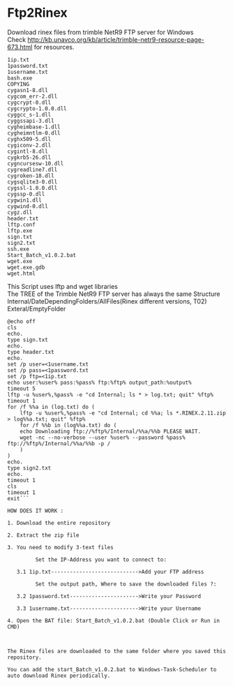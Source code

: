 # Ftp2Rinex
Download rinex files from trimble NetR9 FTP server for Windows<br/>
Check http://kb.unavco.org/kb/article/trimble-netr9-resource-page-673.html for resources.

    1ip.txt
    1password.txt
    1username.txt
    bash.exe
    COPYING
    cygasn1-8.dll
    cygcom_err-2.dll
    cygcrypt-0.dll
    cygcrypto-1.0.0.dll
    cyggcc_s-1.dll
    cyggssapi-3.dll
    cygheimbase-1.dll
    cygheimntlm-0.dll
    cyghx509-5.dll
    cygiconv-2.dll
    cygintl-8.dll
    cygkrb5-26.dll
    cygncursesw-10.dll
    cygreadline7.dll
    cygroken-18.dll
    cygsqlite3-0.dll
    cygssl-1.0.0.dll
    cygssp-0.dll
    cygwin1.dll
    cygwind-0.dll
    cygz.dll
    header.txt
    lftp.conf
    lftp.exe
    sign.txt
    sign2.txt
    ssh.exe
    Start_Batch_v1.0.2.bat
    wget.exe
    wget.exe.gdb
    wget.html


This Script uses lftp and wget libraries<br/>
The TREE of the Trimble NetR9 FTP server has always the same Structure<br/>
Internal/DateDependingFolders/AllFiles(Rinex different versions, T02)<br/>
Exteral/EmptyFolder<br/>


```batch
@echo off
cls
echo.
type sign.txt
echo.
type header.txt
echo.
set /p user=<1username.txt
set /p pass=<1password.txt
set /p ftp=<1ip.txt
echo user:%user% pass:%pass% ftp:%ftp% output_path:%output%
timeout 5
lftp -u %user%,%pass% -e "cd Internal; ls * > log.txt; quit" %ftp%
timeout 1
for /f %%a in (log.txt) do (
    lftp -u %user%,%pass% -e "cd Internal; cd %%a; ls *.RINEX.2.11.zip > log%%a.txt; quit" %ftp%
    for /f %%b in (log%%a.txt) do (
    echo Downloading ftp://%ftp%/Internal/%%a/%%b PLEASE WAIT.
    wget -nc --no-verbose --user %user% --password %pass% ftp://%ftp%/Internal/%%a/%%b -p /
    )
)
echo.
type sign2.txt
echo.
timeout 1
cls
timeout 1
exit```

HOW DOES IT WORK :

1. Download the entire repository

2. Extract the zip file

3. You need to modify 3-text files

         Set the IP-Address you want to connect to:

   3.1 1ip.txt---------------------------->Add your FTP address

         Set the output path, Where to save the downloaded files ?:

   3.2 1password.txt---------------------->Write your Password

   3.3 1username.txt---------------------->Write your Username

4. Open the BAT file: Start_Batch_v1.0.2.bat (Double Click or Run in CMD)



The Rinex files are downloaded to the same folder where you saved this repository.

You can add the start_Batch_v1.0.2.bat to Windows-Task-Scheduler to auto download Rinex periodically.
